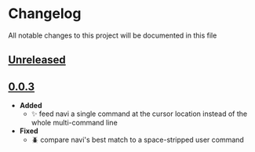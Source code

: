 # Changelog
All notable changes to this project will be documented in this file

[unreleased]: https://github.com/eugenesvk/xontrib-navi/compare/0.0.3...HEAD
## [Unreleased]
<!-- - __Added__ -->
  <!-- + :sparkles:  -->
  <!-- new features -->
<!-- - __Changed__ -->
  <!-- +   -->
  <!-- changes in existing functionality -->
<!-- - __Fixed__ -->
  <!-- + :beetle:  -->
  <!-- bug fixes -->
<!-- - __Deprecated__ -->
  <!-- + :poop:  -->
  <!-- soon-to-be removed features -->
<!-- - __Removed__ -->
  <!-- + :wastebasket:  -->
  <!-- now removed features -->
<!-- - __Security__ -->
  <!-- + :lock:  -->
  <!-- vulnerabilities -->

[0.0.3]: https://github.com/eugenesvk/xontrib-navi/releases/tag/0.0.3
## [0.0.3]
  - __Added__
    + :sparkles: feed navi a single command at the cursor location instead of the whole multi-command line
  - __Fixed__
    + :beetle: compare navi's best match to a space-stripped user command
